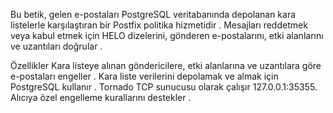 Bu betik, gelen e-postaları PostgreSQL veritabanında depolanan kara listelerle karşılaştıran bir Postfix politika hizmetidir . Mesajları reddetmek veya kabul etmek için HELO dizelerini, gönderen e-postalarını, etki alanlarını ve uzantıları doğrular .

Özellikler
Kara listeye alınan göndericilere, etki alanlarına ve uzantılara göre e-postaları engeller .
Kara liste verilerini depolamak ve almak için PostgreSQL kullanır .
Tornado TCP sunucusu olarak çalışır 127.0.0.1:35355.
Alıcıya özel engelleme kurallarını destekler .
